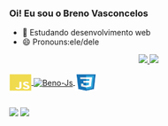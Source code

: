 ### Oi! Eu sou o Breno Vasconcelos

- 🌱 Estudando desenvolvimento web
- 😄 Pronouns:ele/dele

<div align="center">
  <a href="https://github.com/BrenoVascon">
  <img height="180em" src="https://github-readme-stats.vercel.app/api?username=brenovasconcelos&show_icons=true&theme=dark&include_all_commits=true&count_private=true"/>
  <img height="180em" src="https://github-readme-stats.vercel.app/api/top-langs/?username=brenovasconcelos&layout=compact&langs_count=7&theme=dark"/>
</div>  
<div style="display: inline_block"><br>
  <img align="center" alt="Beno-Js" height="30" width="40" src="https://raw.githubusercontent.com/devicons/devicon/master/icons/javascript/javascript-plain.svg">
   <img align="center" alt="Beno-Js" height="30" width="40" 
src="https://cdn.jsdelivr.net/gh/devicons/devicon/icons/html5/html5-original.svg">
    <img align="center" alt="Beno-CSS" height="30" width="40" src="https://raw.githubusercontent.com/devicons/devicon/master/icons/css3/css3-original.svg">
  
  ##
  
 <div  <a href = "mailto:beniolimavasc@gmail.com"><img src="https://img.shields.io/badge/-Gmail-%23333?style=for-the-badge&logo=gmail&logoColor=white" target="_blank"></a>
   <a href="https://www.linkedin.com/in/bienolima19/" target="_blank"><img src="https://img.shields.io/badge/-LinkedIn-%230077B5?style=for-the-badge&logo=linkedin&logoColor=white" target="_blank"></a> 
  </div>
